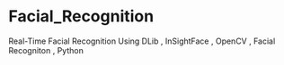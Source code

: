 # Facial_Recognition
Real-Time Facial Recognition Using DLib , InSightFace , OpenCV , Facial Recogniton , Python
